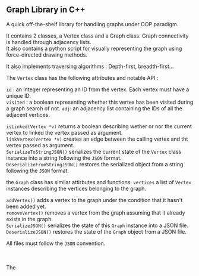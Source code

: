 ## Graph Library in C++
A quick  off-the-shelf library for handling graphs under OOP paradigm.

It contains 2 classes, a Vertex class and a Graph class. Graph connectivity is handled through adjacency lists.  
It also contains a python script for visually representing the graph using force-directed drawing methods.  


It also implements traversing algorithms : Depth-first, breadth-first...    



The ```Vertex``` class has the following attributes and notable API :

```id``` : an integer representing an ID from the vertex. Each vertex must have a unique ID.   
```visited``` : a boolean representing whether this vertex has been visited during a graph search of not.
```adj```: an adjacency list containing the IDs of all the adjacent vertices.

```isLinked(Vertex *v)``` returns a boolean describing wether or nor the current vertex to linked the vertex passed as argument.  
```linkVertex(Vertex *v)``` creates an edge between the calling vertex and tht vertex passed as argument.  
```SerializeToStringJSON()``` serializes the current state of the ```Vertex``` class instance into a string following the ```JSON``` format.  
```DeserializeFromStringJSON()``` restores the serialized object from a string following the ```JSON``` format.  


the ```Graph``` class has similar attirbutes and functions: 
```vertices``` a list of ```Vertex``` instances describing the vertices belonging to the graph.

```addVertex()``` adds a vertex to the graph under the condition that it hasn't been added yet.  
```removeVertex()``` removes a vertex from the graph assuming that it already exists in the graph.  
```SerializeJSON()``` serializes the state of this ```Graph``` instance into a JSON file.  
```DeserializeJSON()``` restores the state of the ```Graph``` object from a JSON file.  

All files must follow the ```JSON``` convention.


<br></br>
The 


